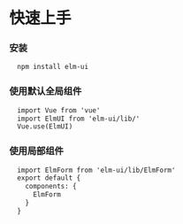 # 快速上手
### 安装
``` html
  npm install elm-ui
```

### 使用默认全局组件
``` html
  import Vue from 'vue'
  import ElmUI from 'elm-ui/lib/'
  Vue.use(ElmUI)
```

### 使用局部组件
``` html
  import ElmForm from 'elm-ui/lib/ElmForm'
  export default {
    components: {
      ElmForm
    }
  }
```